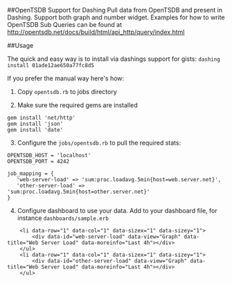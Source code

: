 ##OpenTSDB Support for Dashing
Pull data from OpenTSDB and present in Dashing. Support both graph and number widget. Examples for how to write OpenTSDB Sub Queries can be found at 
http://opentsdb.net/docs/build/html/api_http/query/index.html

##Usage

The quick and easy way is to install via dashings support for gists:
`dashing install 01ade12ae650a77fc8d5`

If you prefer the manual way here's how:

1. Copy `opentsdb.rb` to jobs directory

2. Make sure the required gems are installed

```
gem install 'net/http'
gem install 'json'
gem install 'date'
```

3. Configure the `jobs/opentsdb.rb` to pull the required stats:

```
OPENTSDB_HOST = 'localhost' 
OPENTSDB_PORT = 4242 

job_mapping = {
   'web-server-load' => 'sum:proc.loadavg.5min{host=web.server.net}',
   'other-server-load' => 'sum:proc.loadavg.5min{host=other.server.net}'
}

```

4. Configure dashboard to use your data.
Add to your dashboard file, for instance `dashboards/sample.erb`

```
    <li data-row="1" data-col="1" data-sizex="1" data-sizey="1">
        <div data-id="web-server-load" data-view="Graph" data-title="Web Server Load" data-moreinfo="Last 4h"></div>
    </ul>
    <li data-row="1" data-col="1" data-sizex="1" data-sizey="1">
        <div data-id="other-server-load" data-view="Graph" data-title="Web Server Load" data-moreinfo="Last 4h"></div>
    </ul>
```

